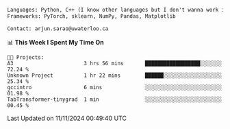 ```txt
Languages: Python, C++ (I know other languages but I don't wanna work in em)
Frameworks: PyTorch, sklearn, NumPy, Pandas, Matplotlib

Contact: arjun.sarao@uwaterloo.ca
```

<!--START_SECTION:waka-->
📊 **This Week I Spent My Time On** 

```text
🐱‍💻 Projects: 
A3                       3 hrs 56 mins       ██████████████████░░░░░░░   72.24 % 
Unknown Project          1 hr 22 mins        ██████░░░░░░░░░░░░░░░░░░░   25.34 % 
gccintro                 6 mins              ░░░░░░░░░░░░░░░░░░░░░░░░░   01.98 % 
TabTransformer-tinygrad  1 min               ░░░░░░░░░░░░░░░░░░░░░░░░░   00.45 % 
```


 Last Updated on 11/11/2024 00:49:40 UTC
<!--END_SECTION:waka-->
